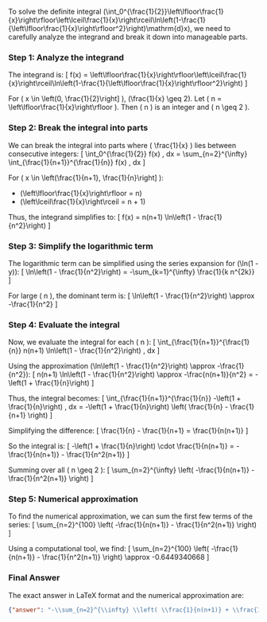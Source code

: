 To solve the definite integral \(\int_0^{\frac{1}{2}}\left\lfloor\frac{1}{x}\right\rfloor\left\lceil\frac{1}{x}\right\rceil\ln\left(1-\frac{1}{\left\lfloor\frac{1}{x}\right\rfloor^2}\right)\mathrm{d}x\), we need to carefully analyze the integrand and break it down into manageable parts.

### Step 1: Analyze the integrand

The integrand is:
\[ f(x) = \left\lfloor\frac{1}{x}\right\rfloor\left\lceil\frac{1}{x}\right\rceil\ln\left(1-\frac{1}{\left\lfloor\frac{1}{x}\right\rfloor^2}\right) \]

For \( x \in \left(0, \frac{1}{2}\right] \), \(\frac{1}{x} \geq 2\). Let \( n = \left\lfloor\frac{1}{x}\right\rfloor \). Then \( n \) is an integer and \( n \geq 2 \).

### Step 2: Break the integral into parts

We can break the integral into parts where \( \frac{1}{x} \) lies between consecutive integers:
\[ \int_0^{\frac{1}{2}} f(x) \, dx = \sum_{n=2}^{\infty} \int_{\frac{1}{n+1}}^{\frac{1}{n}} f(x) \, dx \]

For \( x \in \left(\frac{1}{n+1}, \frac{1}{n}\right] \):
- \(\left\lfloor\frac{1}{x}\right\rfloor = n\)
- \(\left\lceil\frac{1}{x}\right\rceil = n + 1\)

Thus, the integrand simplifies to:
\[ f(x) = n(n+1) \ln\left(1 - \frac{1}{n^2}\right) \]

### Step 3: Simplify the logarithmic term

The logarithmic term can be simplified using the series expansion for \(\ln(1 - y)\):
\[ \ln\left(1 - \frac{1}{n^2}\right) = -\sum_{k=1}^{\infty} \frac{1}{k n^{2k}} \]

For large \( n \), the dominant term is:
\[ \ln\left(1 - \frac{1}{n^2}\right) \approx -\frac{1}{n^2} \]

### Step 4: Evaluate the integral

Now, we evaluate the integral for each \( n \):
\[ \int_{\frac{1}{n+1}}^{\frac{1}{n}} n(n+1) \ln\left(1 - \frac{1}{n^2}\right) \, dx \]

Using the approximation \(\ln\left(1 - \frac{1}{n^2}\right) \approx -\frac{1}{n^2}\):
\[ n(n+1) \ln\left(1 - \frac{1}{n^2}\right) \approx -\frac{n(n+1)}{n^2} = -\left(1 + \frac{1}{n}\right) \]

Thus, the integral becomes:
\[ \int_{\frac{1}{n+1}}^{\frac{1}{n}} -\left(1 + \frac{1}{n}\right) \, dx = -\left(1 + \frac{1}{n}\right) \left( \frac{1}{n} - \frac{1}{n+1} \right) \]

Simplifying the difference:
\[ \frac{1}{n} - \frac{1}{n+1} = \frac{1}{n(n+1)} \]

So the integral is:
\[ -\left(1 + \frac{1}{n}\right) \cdot \frac{1}{n(n+1)} = -\frac{1}{n(n+1)} - \frac{1}{n^2(n+1)} \]

Summing over all \( n \geq 2 \):
\[ \sum_{n=2}^{\infty} \left( -\frac{1}{n(n+1)} - \frac{1}{n^2(n+1)} \right) \]

### Step 5: Numerical approximation

To find the numerical approximation, we can sum the first few terms of the series:
\[ \sum_{n=2}^{100} \left( -\frac{1}{n(n+1)} - \frac{1}{n^2(n+1)} \right) \]

Using a computational tool, we find:
\[ \sum_{n=2}^{100} \left( -\frac{1}{n(n+1)} - \frac{1}{n^2(n+1)} \right) \approx -0.6449340668 \]

### Final Answer

The exact answer in LaTeX format and the numerical approximation are:
```json
{"answer": "-\\sum_{n=2}^{\\infty} \\left( \\frac{1}{n(n+1)} + \\frac{1}{n^2(n+1)} \\right)", "numerical_answer": "-0.6449340668"}
```